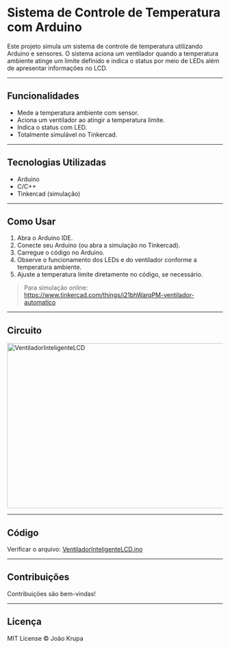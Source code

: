 # Sistema de Controle de Temperatura com Arduino

Este projeto simula um sistema de controle de temperatura utilizando Arduino e sensores. O sistema aciona um ventilador quando a temperatura ambiente atinge um limite definido e indica o status por meio de LEDs além de apresentar informações no LCD.

---

## Funcionalidades

- Mede a temperatura ambiente com sensor.
- Aciona um ventilador ao atingir a temperatura limite.
- Indica o status com LED.
- Totalmente simulável no Tinkercad.

---

## Tecnologias Utilizadas

- Arduino
- C/C++
- Tinkercad (simulação)

---

## Como Usar

1. Abra o Arduino IDE.
2. Conecte seu Arduino (ou abra a simulação no Tinkercad).
3. Carregue o código no Arduino.
4. Observe o funcionamento dos LEDs e do ventilador conforme a temperatura ambiente.
5. Ajuste a temperatura limite diretamente no código, se necessário.

> Para simulação online: https://www.tinkercad.com/things/i21bhWarqPM-ventilador-automatico

---
## Circuito
<img width="755" height="385" alt="VentiladorInteligenteLCD" src="https://github.com/user-attachments/assets/1e8ef21f-6edd-400c-bf78-d4d6989165da" />

---
## Código
Verificar o arquivo: [VentiladorInteligenteLCD.ino](VentiladorInteligenteLCD.ino)

---

## Contribuições

Contribuições são bem-vindas!  

---

## Licença

MIT License © João Krupa
